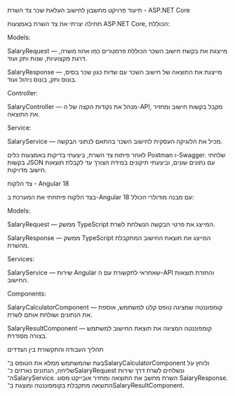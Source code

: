 תיעוד פרויקט מחשבון לחישוב העלאת שכר
צד השרת - ASP.NET Core

תחילה יצרתי את צד השרת באמצעות ASP.NET Core, הכוללת:


Models:

SalaryRequest — מייצגת את בקשת חישוב השכר הכוללת פרמטרים כמו אחוז משרה, דרגת מקצועיות, שנות ותק ועוד.

SalaryResponse — מייצגת את התוצאה של חישוב השכר עם שדות כגון שכר בסיס, בונוס ותק, בונוס ניהול ועוד.



Controller:

SalaryController — מנהל את נקודות הקצה של ה-API, מקבל בקשות חישוב ומחזיר את התוצאה.



Service:

SalaryService — מכיל את הלוגיקה העסקית לחישוב השכר בהתאם לנתוני הבקשה.


לאחר פיתוח צד השרת, ביצעתי בדיקות באמצעות כלים Postman ו-Swagger. שלחתי בקשות JSON עם נתונים שונים, וביצעתי תיקונים במידת הצורך עד לקבלת תוצאות חישוב מדויקות.



צד הלקוח - Angular 18

בצד הלקוח פיתחתי את המערכת ב-Angular 18 עם מבנה מודולרי הכולל:

Models:

SalaryRequest — ממשק TypeScript המייצג את פרטי הבקשה הנשלחת לשרת.

SalaryResponse — ממשק TypeScript המייצג את תוצאת החישוב המתקבלת מהשרת.



Services:

SalaryService — שירות Angular שאחראי לתקשורת עם ה-API והחזרת תוצאות החישוב.



Components:

SalaryCalculatorComponent — קומפוננטה שמציגה טופס קלט למשתמש, אוספת את הנתונים ושולחת אותם לשרת.

SalaryResultComponent — קומפוננטה המציגה את תוצאת החישוב למשתמש בצורה מסודרת.




תהליך העבודה והתקשורת בין הצדדים

בעת שהמשתמש ממלא את הטופס ב־SalaryCalculatorComponent ולוחץ על שליחה,
הנתונים נארזים כ־SalaryRequest ונשלחים לשרת דרך שירות ה־SalaryService.
השרת מחשב את התוצאה ומחזיר אובייקט מסוג SalaryResponse.
התוצאה מתקבלת בקומפוננטה ומוצגת ב־SalaryResultComponent. 


